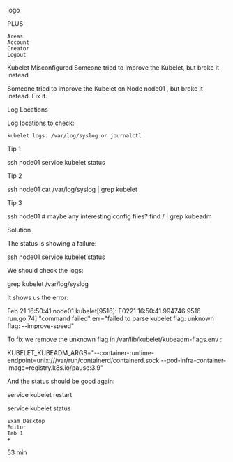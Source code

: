 logo

PLUS

    Areas
    Account
    Creator
    Logout 

Kubelet Misconfigured
Someone tried to improve the Kubelet, but broke it instead

Someone tried to improve the Kubelet on Node node01 , but broke it instead. Fix it.

Log Locations

Log locations to check:

    kubelet logs: /var/log/syslog or journalctl


Tip 1

ssh node01
    service kubelet status


Tip 2

ssh node01
    cat /var/log/syslog | grep kubelet


Tip 3

ssh node01
    # maybe any interesting config files?
    find / | grep kubeadm


Solution

The status is showing a failure:

ssh node01
    service kubelet status


We should check the logs:

grep kubelet /var/log/syslog


It shows us the error:

Feb 21 16:50:41 node01 kubelet[9516]: E0221 16:50:41.994746    9516 run.go:74] "command failed"
err="failed to parse kubelet flag: unknown flag: --improve-speed"


To fix we remove the unknown flag in /var/lib/kubelet/kubeadm-flags.env :

KUBELET_KUBEADM_ARGS="--container-runtime-endpoint=unix:///var/run/containerd/containerd.sock --pod-infra-container-image=registry.k8s.io/pause:3.9"


And the status should be good again:

service kubelet restart

service kubelet status


    Exam Desktop
    Editor
    Tab 1
    +

53 min

